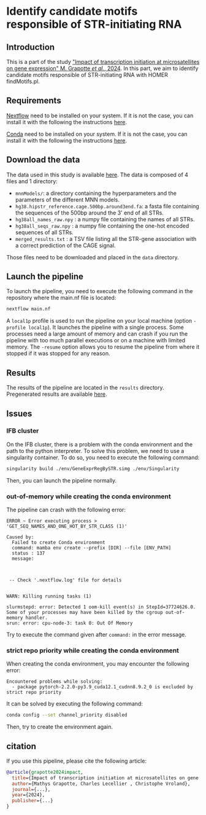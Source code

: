 # Identify candidate motifs responsible of STR-initiating RNA

## Introduction

This is a part of the study ["Impact of transcription initiation at microsatellites on gene expression" M. Grapotte *et al.*, 2024](linkToTheArticle). In this part, we aim to identify candidate motifs responsible of STR-initiating RNA with HOMER findMotifs.pl.

## Requirements

[Nextflow](https://www.nextflow.io/) need to be installed on your system. If it is not the case,  you can install it with the following the instructions [here](https://www.nextflow.io/docs/latest/getstarted.html#installation).

[Conda](https://docs.conda.io/en/latest/) need to be installed on your system. If it is not the case, you can install it with the following the instructions [here](https://docs.conda.io/projects/conda/en/latest/user-guide/install/index.html).

## Download the data

The data used in this study is available [here](liketotheData). The data is composed of 4 files and 1 directory:

- `mnnModels/`: a directory containing the hyperparameters and the parameters of the different MNN models.
- `hg38.hipstr_reference.cage.500bp.around3end.fa`: a fasta file containing the sequences of the 500bp around the 3' end of all STRs.
- `hg38all_names_raw.npy` : a numpy file containing the names of all STRs.
- `hg38all_seqs_raw.npy` : a numpy file containing the one-hot encoded sequences of all STRs.
- `merged_results.txt` : a TSV file listing all the STR-gene association with a correct prediction of the CAGE signal.

Those files need to be downloaded and placed in the `data` directory.

## Launch the pipeline

To launch the pipeline, you need to execute the following command in the repository where the main.nf file is located:

```bash
nextflow main.nf
```

A `local1p` profile is used to run the pipeline on your local machine (option `-profile local1p`). It launches the pipeline with a single process. Some processes need a large amount of memory and can crash if you run the pipeline with too much parallel executions or on a machine with limited memory. The `-resume` option allows you to resume the pipeline from where it stopped if it was stopped for any reason.

## Results

The results of the pipeline are located in the `results` directory. Pregenerated results are available [here](linktotheResults).

## Issues

### IFB cluster

On the IFB cluster, there is a problem with the conda environment and the path to the python interpreter. To solve this problem, we need to use a singularity container. To do so, you need to execute the following command:

```bash
singularity build ./env/GeneExprRegBySTR.simg ./env/Singularity
```

Then, you can launch the pipeline normally.

### out-of-memory while creating the conda environment

The pipeline can crash with the following error:

```text
ERROR ~ Error executing process > 'GET_SEQ_NAMES_AND_ONE_HOT_BY_STR_CLASS (1)'

Caused by:
  Failed to create Conda environment
  command: mamba env create --prefix [DIR] --file [ENV_PATH]
  status : 137
  message:



 -- Check '.nextflow.log' file for details


WARN: Killing running tasks (1)

slurmstepd: error: Detected 1 oom-kill event(s) in StepId=37724626.0. Some of your processes may have been killed by the cgroup out-of-memory handler.
srun: error: cpu-node-3: task 0: Out Of Memory
```

Try to execute the command given after `command:` in the error message.

### strict repo priority while creating the conda environment

When creating the conda environment, you may encounter the following error:

```text
Encountered problems while solving:
  - package pytorch-2.2.0-py3.9_cuda12.1_cudnn8.9.2_0 is excluded by strict repo priority
```

It can be solved by executing the following command:

```bash
conda config --set channel_priority disabled
```

Then, try to create the environment again.

## citation

If you use this pipeline, please cite the following article:

```bibtex
@article{grapotte2024impact,
  title={Impact of transcription initiation at microsatellites on gene expression},
  author={Mathys Grapotte, Charles Lecellier , Christophe Vroland},
  journal={...},
  year={2024},
  publisher={...}
}
```
